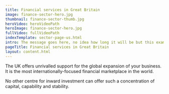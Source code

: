 ```yaml
---
title: Financial services in Great Britain
image: finance-sector-hero.jpg
thumbnail: finance-sector-thumb.jpg
heroVideo: heroVideoPath
heroImage: finance-sector-hero.jpg
fullVideo: fullVideoPath
indexTemplate: sector-page-us.html
intro: The message goes here, no idea how long it will be but this example copy is 18 words.
pageTitle: Financial services in Great Britain
layout: content.html
---
```


The UK offers unrivalled support for the global expansion of your business. It is the most internationally-focused financial marketplace in the world. 

No other centre for inward investment can offer such a concentration of capital, capability and stability.